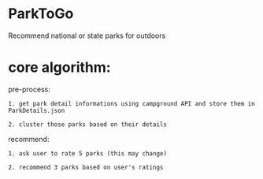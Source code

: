 ParkToGo
========

Recommend national or state parks for outdoors


core algorithm:
===============
pre-process:

    1. get park detail informations using campground API and store them in ParkDetails.json
    
    2. cluster those parks based on their details

recommend:

    1. ask user to rate 5 parks (this may change)
    
    2. recommend 3 parks based on user's ratings
